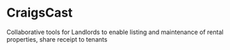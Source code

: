 # CraigsCast
Collaborative tools for Landlords to enable listing and maintenance of rental properties, share receipt to tenants
